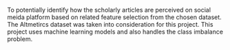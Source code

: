 To potentially identify how the scholarly articles are perceived on social meida platform based on related feature selection from the chosen dataset. The Altmetircs dataset was taken into consideration for this project.
This project uses machine learning models and also handles the class imbalance problem.
